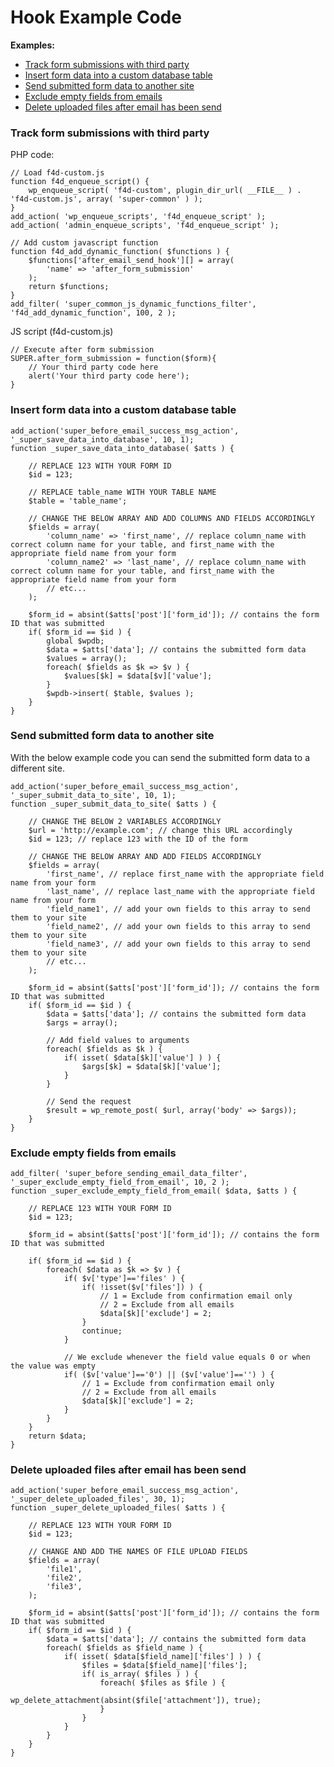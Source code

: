 # Hook Example Code

**Examples:**
- [Track form submissions with third party](#track-form-submissions-with-third-party)
- [Insert form data into a custom database table](#insert-form-data-into-a-custom-database-table)
- [Send submitted form data to another site](#send-submitted-form-data-to-another-site)
- [Exclude empty fields from emails](#exclude-empty-fields-from-emails)
- [Delete uploaded files after email has been send](#delete-uploaded-files-after-email-has-been-send)

### Track form submissions with third party

PHP code:

	// Load f4d-custom.js
	function f4d_enqueue_script() {
		wp_enqueue_script( 'f4d-custom', plugin_dir_url( __FILE__ ) . 'f4d-custom.js', array( 'super-common' ) );
	}
	add_action( 'wp_enqueue_scripts', 'f4d_enqueue_script' );
	add_action( 'admin_enqueue_scripts', 'f4d_enqueue_script' );

	// Add custom javascript function
	function f4d_add_dynamic_function( $functions ) {
	    $functions['after_email_send_hook'][] = array(
	        'name' => 'after_form_submission'
	    );
	    return $functions;
	}
	add_filter( 'super_common_js_dynamic_functions_filter', 'f4d_add_dynamic_function', 100, 2 );

JS script (f4d-custom.js)

	// Execute after form submission
	SUPER.after_form_submission = function($form){
	    // Your third party code here
		alert('Your third party code here');
	}

### Insert form data into a custom database table

	add_action('super_before_email_success_msg_action', '_super_save_data_into_database', 10, 1);
	function _super_save_data_into_database( $atts ) {
		
		// REPLACE 123 WITH YOUR FORM ID
		$id = 123; 

		// REPLACE table_name WITH YOUR TABLE NAME
		$table = 'table_name';

		// CHANGE THE BELOW ARRAY AND ADD COLUMNS AND FIELDS ACCORDINGLY
		$fields = array(
			'column_name' => 'first_name', // replace column_name with correct column name for your table, and first_name with the appropriate field name from your form
			'column_name2' => 'last_name', // replace column_name with correct column name for your table, and first_name with the appropriate field name from your form
			// etc...
		);

		$form_id = absint($atts['post']['form_id']); // contains the form ID that was submitted
		if( $form_id == $id ) {
			global $wpdb;
			$data = $atts['data']; // contains the submitted form data
			$values = array();
			foreach( $fields as $k => $v ) {
				$values[$k] = $data[$v]['value'];
			}
			$wpdb->insert( $table, $values );
		}
	}


### Send submitted form data to another site

With the below example code you can send the submitted form data to a different site.
	
	add_action('super_before_email_success_msg_action', '_super_submit_data_to_site', 10, 1);
	function _super_submit_data_to_site( $atts ) {
	
		// CHANGE THE BELOW 2 VARIABLES ACCORDINGLY
		$url = 'http://example.com'; // change this URL accordingly
		$id = 123; // replace 123 with the ID of the form

		// CHANGE THE BELOW ARRAY AND ADD FIELDS ACCORDINGLY
		$fields = array(
			'first_name', // replace first_name with the appropriate field name from your form
			'last_name', // replace last_name with the appropriate field name from your form
			'field_name1', // add your own fields to this array to send them to your site
			'field_name2', // add your own fields to this array to send them to your site
			'field_name3', // add your own fields to this array to send them to your site
			// etc...
		);

		$form_id = absint($atts['post']['form_id']); // contains the form ID that was submitted
		if( $form_id == $id ) {
			$data = $atts['data']; // contains the submitted form data
	    	$args = array();

	    	// Add field values to arguments
	    	foreach( $fields as $k ) {
	    		if( isset( $data[$k]['value'] ) ) {
	      			$args[$k] = $data[$k]['value'];
	    		}
	    	}

	    	// Send the request
	    	$result = wp_remote_post( $url, array('body' => $args));
	    }
	}


### Exclude empty fields from emails

	add_filter( 'super_before_sending_email_data_filter', '_super_exclude_empty_field_from_email', 10, 2 );
	function _super_exclude_empty_field_from_email( $data, $atts ) {

		// REPLACE 123 WITH YOUR FORM ID
		$id = 123; 

		$form_id = absint($atts['post']['form_id']); // contains the form ID that was submitted

		if( $form_id == $id ) { 
		    foreach( $data as $k => $v ) {
		        if( $v['type']=='files' ) {
			        if( !isset($v['files']) ) {
			        	// 1 = Exclude from confirmation email only
			        	// 2 = Exclude from all emails
			        	$data[$k]['exclude'] = 2; 
		        	}
		        	continue;
		        }

		        // We exclude whenever the field value equals 0 or when the value was empty
		        if( ($v['value']=='0') || ($v['value']=='') ) {
			        // 1 = Exclude from confirmation email only
			        // 2 = Exclude from all emails
			        $data[$k]['exclude'] = 2;
		        }
		    }
	    }
	    return $data;
	}


### Delete uploaded files after email has been send
	
	add_action('super_before_email_success_msg_action', '_super_delete_uploaded_files', 30, 1);
	function _super_delete_uploaded_files( $atts ) {
	
		// REPLACE 123 WITH YOUR FORM ID
		$id = 123; 	

		// CHANGE AND ADD THE NAMES OF FILE UPLOAD FIELDS
		$fields = array(
			'file1',
			'file2',
			'file3',
		);

		$form_id = absint($atts['post']['form_id']); // contains the form ID that was submitted
		if( $form_id == $id ) {
			$data = $atts['data']; // contains the submitted form data
            foreach( $fields as $field_name ) {
            	if( isset( $data[$field_name]['files'] ) ) {
					$files = $data[$field_name]['files'];
					if( is_array( $files ) ) {
						foreach( $files as $file ) {
							wp_delete_attachment(absint($file['attachment']), true);
						}
	            	}
            	}
        	}
		}
	}
